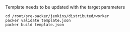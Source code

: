 Template needs to be updated with the target parameters

```
cd /root/sre-packer/jenkins/distributed/worker
packer validate template.json
packer build template.json
```
